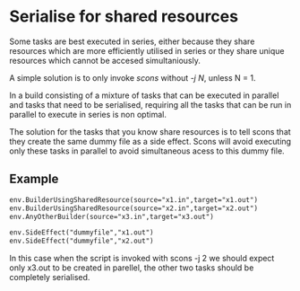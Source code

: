 

# Serialise for shared resources

Some tasks are best executed in series, either because they share resources which are more efficiently utilised in series or they share unique resources which cannot be accesed simultaniously. 

A simple solution is to only invoke _scons_ without _-j N_, unless N = 1. 

In a build consisting of a mixture of tasks that can be executed in parallel and tasks that need to be serialised, requiring all the tasks that can be run in parallel to execute in series is non optimal. 

The solution for the tasks that you know share resources is to tell scons that they create the same dummy file as a side effect. Scons will avoid executing only these tasks in parallel to avoid simultaneous acess to this dummy file. 


## Example


```txt
env.BuilderUsingSharedResource(source="x1.in",target="x1.out")
env.BuilderUsingSharedResource(source="x2.in",target="x2.out")
env.AnyOtherBuilder(source="x3.in",target="x3.out")

env.SideEffect("dummyfile","x1.out")
env.SideEffect("dummyfile","x2.out")
```
In this case when the script is invoked with scons -j 2 we should expect only x3.out to be created in parellel, the other two tasks should be completely serialised. 
